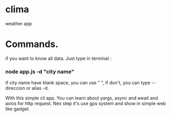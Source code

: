 # clima
weather app

# Commands. 

if you want to know all data. Just type in terminal : 

### node app.js -d "city name" 

if city name have blank space, you can use " ", if don't, you can type --direccion or alias -d.

With this simple cli app. You can learn about yargs, async and await and axios for http request. Nex step it's use gps system and show in simple web like gadget. 
